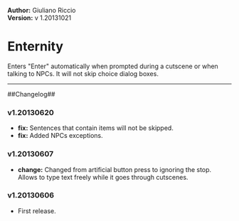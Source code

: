 **Author:** Giuliano Riccio  
**Version:** v 1.20131021

# Enternity #

Enters "Enter" automatically when prompted during a cutscene or when talking to NPCs. It will not skip choice dialog boxes.

----

##Changelog##
### v1.20130620 ###
* **fix:** Sentences that contain items will not be skipped.
* **fix:** Added NPCs exceptions.

### v1.20130607 ###
* **change:** Changed from artificial button press to ignoring the stop. Allows to type text freely while it goes through cutscenes.

### v1.20130606 ###
* First release.
